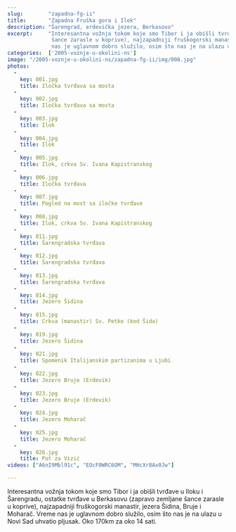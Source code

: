```yaml
---
slug:        "zapadna-fg-ii"
title:       "Zapadna Fruška gora i Ilok"
description: "Šarengrad, erdevička jezera, Berkasovo"
excerpt:     "Interesantna vožnja tokom koje smo Tibor i ja obišli tvrđave u Iloku i Šarengradu, ostatke tvrđave u Berkasovu (zapravo zemljane 
              šance zarasle u koprive), najzapadniji fruškogorski manastir, jezera Šidina, Bruje i Moharač. Vreme 
              nas je uglavnom dobro služilo, osim što nas je na ulazu u Novi Sad uhvatio pljusak. Oko 170km za oko 14 sati. "
categories:  ['2005-voznje-u-okolini-ns']
image: "/2005-voznje-u-okolini-ns/zapadna-fg-ii/img/008.jpg"
photos:
  -
    key: 001.jpg
    title: Iločka tvrđava sa mosta
  -
    key: 002.jpg
    title: Iločka tvrđava sa mosta
  -
    key: 003.jpg
    title: Ilok
  -
    key: 004.jpg
    title: Ilok
  -
    key: 005.jpg
    title: Ilok, crkva Sv. Ivana Kapistranskog
  -
    key: 006.jpg
    title: Iločka tvrđava
  -
    key: 007.jpg
    title: Pogled na most sa iločke tvrđave
  -
    key: 008.jpg
    title: Ilok, crkva Sv. Ivana Kapistranskog
  -
    key: 011.jpg
    title: Šarengradska tvrđava
  -
    key: 012.jpg
    title: Šarengradska tvrđava
  -
    key: 013.jpg
    title: Šarengradska tvrđava
  -
    key: 014.jpg
    title: Jezero Šidina
  -
    key: 015.jpg
    title: Crkva (manastir) Sv. Petke (kod Šida)
  -
    key: 019.jpg
    title: Jezero Šidina
  -
    key: 021.jpg
    title: Spomenik Italijanskim partizanima u Ljubi
  -
    key: 022.jpg
    title: Jezero Bruje (Erdevik)
  -
    key: 023.jpg
    title: Jezero Bruje (Erdevik)
  -
    key: 024.jpg
    title: Jezero Moharač
  -
    key: 025.jpg
    title: Jezero Moharač
  -
    key: 026.jpg
    title: Put za Vizić
videos: ["A6nI9Mbl91c", "EOcF0WRC6OM", "MHcXr8Ax0Jw"]

---
```


Interesantna vožnja tokom koje smo Tibor i ja obišli tvrđave u Iloku i Šarengradu, ostatke tvrđave u Berkasovu (zapravo zemljane 
šance zarasle u koprive), najzapadniji fruškogorski manastir, jezera Šidina, Bruje i Moharač. Vreme 
nas je uglavnom dobro služilo, osim što nas je na ulazu u Novi Sad uhvatio pljusak. Oko 170km za oko 14 sati. 